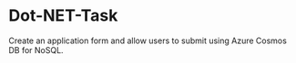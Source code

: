# Dot-NET-Task
Create an application form and allow users to submit using Azure Cosmos DB for NoSQL.
